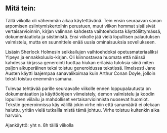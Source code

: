 ## Mitä tein:
Tällä viikolla oli vähemmän aikaa käytettävänä. Tein ensin seuraavan sanan arpomisen esiintymiskertoihin perustuen,
muut viikon hommat sisälsivät vertaisarvioinnin, kirjan valinnan kahdesta vaihtoehdosta käyttöliittymässä, dokumentaatiota ja siistimistä. 
Ensi viikolle jää vielä lopullisen palautuksen valmistelu, mutta en suunnittele enää uusia ominaisuuksia sovellukseen.

Lisäsin Sherlock Holmesin seikkailujen vaihtoehdoksi opetusmateriaaliksi Ylpeys ja ennakkoluulo-kirjan.
Oli kiinnostavaa huomata että näissä kahdessa kirjassa generointi tuottaa hiukan erilaisia tuloksia siinä miten paljon alkuperäinen teksi toistuu generoidussa tekstissä.
Ilmeisesti Jane Austen käytti laajempaa sanavalikoimaa kuin Arthur Conan Doyle, jolloin teksti toistuu enemmän samana.

Tulevaa tehtävää parille seuraavalle viikolle ennen loppupalautusta on dokumentaation ja käyttöohjeen viimeistely, demon valmistelu ja koodin lopullinen viilailu ja mahdolliset vertaisarvioinnista nuosevat huomiot. Tekstin generoinnissa käy välillä jokin virhe niin että sanamäärä ei olekaan haluttu, yritän vielä tutkailla mistä tämä johtuu. Virhe toistuu kuitenkin aika harvoin.

Ajankäyttö: yht n. 8h tällä viikolla
